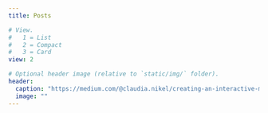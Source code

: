 ```yaml
---
title: Posts

# View.
#   1 = List
#   2 = Compact
#   3 = Card
view: 2

# Optional header image (relative to `static/img/` folder).
header:
  caption: "https://medium.com/@claudia.nikel/creating-an-interactive-mapping-tool-within-a-jupyter-notebook-6a1f407dec2d"
  image: ""
---
```

